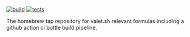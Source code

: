[![build](https://github.com/valet-sh/homebrew-core/actions/workflows/build.yml/badge.svg)](https://github.com/valet-sh/homebrew-core/actions/workflows/build.yml) [![tests](https://github.com/valet-sh/homebrew-core/actions/workflows/tests.yml/badge.svg)](https://github.com/valet-sh/homebrew-core/actions/workflows/tests.yml)


The homebrew tap repository for valet.sh relevant formulas including a github action ci bottle build pipeline.